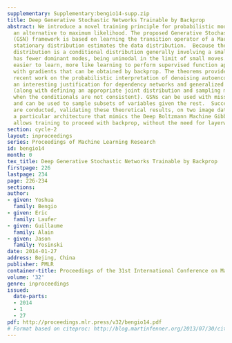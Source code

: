 ```yaml
---
supplementary: Supplementary:bengio14-supp.zip
title: Deep Generative Stochastic Networks Trainable by Backprop
abstract: We introduce a novel training principle for probabilistic models that is
  an alternative to maximum likelihood. The proposed Generative Stochastic Networks
  (GSN) framework is based on learning the transition operator of a Markov chain whose
  stationary distribution estimates the data distribution.  Because the transition
  distribution is a conditional distribution generally involving a small move, it
  has fewer dominant modes, being unimodal in the limit of small moves. Thus, it is
  easier to learn, more like learning to perform supervised function approximation,
  with gradients that can be obtained by backprop. The theorems provided here generalize
  recent work on the probabilistic interpretation of denoising autoencoders and provide
  an interesting justification for dependency networks and generalized pseudolikelihood
  (along with defining an appropriate joint distribution and sampling mechanism, even
  when the conditionals are not consistent). GSNs can be used with missing inputs
  and can be used to sample subsets of variables given the rest.  Successful experiments
  are conducted, validating these theoretical results, on two image datasets and with
  a particular architecture that mimics the Deep Boltzmann Machine Gibbs sampler but
  allows training to proceed with backprop, without the need for layerwise pretraining.
section: cycle-2
layout: inproceedings
series: Proceedings of Machine Learning Research
id: bengio14
month: 0
tex_title: Deep Generative Stochastic Networks Trainable by Backprop
firstpage: 226
lastpage: 234
page: 226-234
sections: 
author:
- given: Yoshua
  family: Bengio
- given: Eric
  family: Laufer
- given: Guillaume
  family: Alain
- given: Jason
  family: Yosinski
date: 2014-01-27
address: Bejing, China
publisher: PMLR
container-title: Proceedings of the 31st International Conference on Machine Learning
volume: '32'
genre: inproceedings
issued:
  date-parts:
  - 2014
  - 1
  - 27
pdf: http://proceedings.mlr.press/v32/bengio14.pdf
# Format based on citeproc: http://blog.martinfenner.org/2013/07/30/citeproc-yaml-for-bibliographies/
---
```

